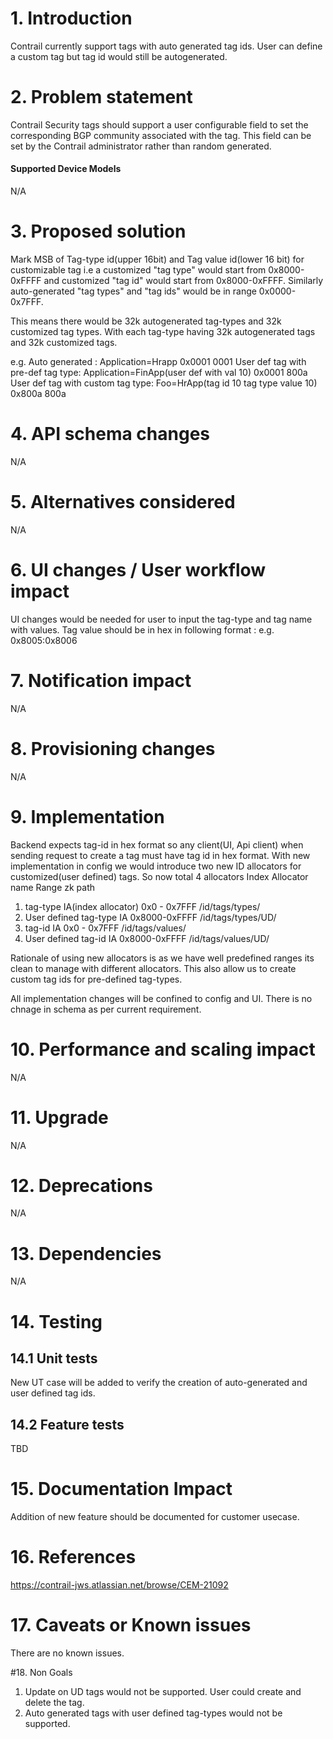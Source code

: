 # 1. Introduction
Contrail currently support tags with auto generated tag ids. User can define a custom tag but tag id would still be autogenerated.

# 2. Problem statement
Contrail Security tags should support a user configurable field to set the corresponding BGP community associated with the tag.
This field can be set by the Contrail administrator rather than random generated.

#### Supported Device Models
N/A

# 3. Proposed solution
Mark MSB of Tag-type id(upper 16bit) and Tag value id(lower 16 bit) for customizable tag i.e a customized "tag type" would start
from 0x8000- 0xFFFF and customized "tag id" would start from 0x8000-0xFFFF. Similarly auto-generated "tag types" and "tag ids" would
be in range 0x0000-0x7FFF.

This means there would be 32k autogenerated tag-types and 32k customized tag types.
With each tag-type having 32k autogenerated tags and 32k customized tags.

e.g. Auto generated : Application=Hrapp 0x0001 0001
     User def tag with pre-def tag type: Application=FinApp(user def with val 10) 0x0001 800a
     User def tag with custom tag type: Foo=HrApp(tag id 10 tag type value 10) 0x800a 800a

# 4. API schema changes
N/A

# 5. Alternatives considered
N/A

# 6. UI changes / User workflow impact
UI changes would be needed for user to input the tag-type and tag name with values. Tag value should be in hex in following format
<tag-type>:<tag-id> e.g. 0x8005:0x8006

# 7. Notification impact
N/A

# 8. Provisioning changes
N/A

# 9. Implementation
Backend expects tag-id in hex format so any client(UI, Api client) when sending request to create a tag must have tag id in hex format.
With new implementation in config we would introduce two new ID allocators for customized(user defined) tags. So now total 4 allocators
   Index Allocator name                 Range               zk path
1. tag-type IA(index allocator)         0x0 - 0x7FFF        /id/tags/types/
2. User defined tag-type IA             0x8000-0xFFFF       /id/tags/types/UD/
3. tag-id IA                            0x0 - 0x7FFF        /id/tags/values/
4. User defined tag-id IA               0x8000-0xFFFF       /id/tags/values/UD/

Rationale of using new allocators is as we have well predefined ranges its clean to manage with different allocators.
This also allow us to create custom tag ids for pre-defined tag-types.

All implementation changes will be confined to config and UI. There is no chnage in schema as per current requirement.

# 10. Performance and scaling impact
N/A

# 11. Upgrade
N/A

# 12. Deprecations
N/A

# 13. Dependencies
N/A

# 14. Testing
## 14.1 Unit tests
New UT case will be added to verify the creation of auto-generated and user defined tag ids.

## 14.2 Feature tests
TBD

# 15. Documentation Impact
Addition of new feature should be documented for customer usecase.

# 16. References
https://contrail-jws.atlassian.net/browse/CEM-21092

# 17. Caveats or Known issues
There are no known issues.

#18. Non Goals
1. Update on UD tags would not be supported. User could create and delete the tag.
2. Auto generated tags with user defined tag-types would not be supported.

